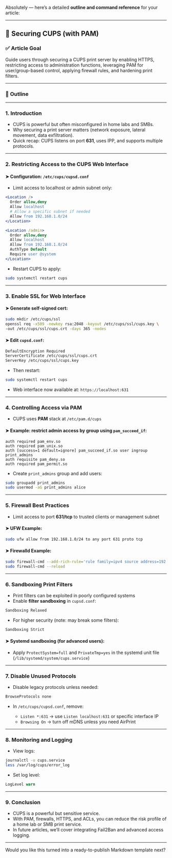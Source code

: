 Absolutely — here’s a detailed **outline and command reference** for your article:

---

## 🔐 **Securing CUPS (with PAM)**

### ✅ **Article Goal**

Guide users through securing a CUPS print server by enabling HTTPS, restricting access to administration functions, leveraging PAM for user/group-based control, applying firewall rules, and hardening print filters.

---

### 🧱 **Outline**

---

### 1. **Introduction**

* CUPS is powerful but often misconfigured in home labs and SMBs.
* Why securing a print server matters (network exposure, lateral movement, data exfiltration).
* Quick recap: CUPS listens on port **631**, uses IPP, and supports multiple protocols.

---

### 2. **Restricting Access to the CUPS Web Interface**

#### ➤ Configuration: `/etc/cups/cupsd.conf`

* Limit access to localhost or admin subnet only:

```apache
<Location />
  Order allow,deny
  Allow localhost
  # Allow a specific subnet if needed
  Allow from 192.168.1.0/24
</Location>

<Location /admin>
  Order allow,deny
  Allow localhost
  Allow from 192.168.1.0/24
  AuthType Default
  Require user @system
</Location>
```

* Restart CUPS to apply:

```bash
sudo systemctl restart cups
```

---

### 3. **Enable SSL for Web Interface**

#### ➤ Generate self-signed cert:

```bash
sudo mkdir /etc/cups/ssl
openssl req -x509 -newkey rsa:2048 -keyout /etc/cups/ssl/cups.key \
-out /etc/cups/ssl/cups.crt -days 365 -nodes
```

#### ➤ Edit `cupsd.conf`:

```apache
DefaultEncryption Required
ServerCertificate /etc/cups/ssl/cups.crt
ServerKey /etc/cups/ssl/cups.key
```

* Then restart:

```bash
sudo systemctl restart cups
```

* Web interface now available at: `https://localhost:631`

---

### 4. **Controlling Access via PAM**

* CUPS uses **PAM** stack at `/etc/pam.d/cups`

#### ➤ Example: restrict admin access by group using `pam_succeed_if`:

```pam
auth required pam_env.so
auth required pam_unix.so
auth [success=1 default=ignore] pam_succeed_if.so user ingroup print_admins
auth requisite pam_deny.so
auth required pam_permit.so
```

* Create `print_admins` group and add users:

```bash
sudo groupadd print_admins
sudo usermod -aG print_admins alice
```

---

### 5. **Firewall Best Practices**

* Limit access to port **631/tcp** to trusted clients or management subnet

#### ➤ UFW Example:

```bash
sudo ufw allow from 192.168.1.0/24 to any port 631 proto tcp
```

#### ➤ Firewalld Example:

```bash
sudo firewall-cmd --add-rich-rule='rule family=ipv4 source address=192.168.1.0/24 port port=631 protocol=tcp accept' --permanent
sudo firewall-cmd --reload
```

---

### 6. **Sandboxing Print Filters**

* Print filters can be exploited in poorly configured systems
* Enable **filter sandboxing** in `cupsd.conf`:

```apache
Sandboxing Relaxed
```

* For higher security (note: may break some filters):

```apache
Sandboxing Strict
```

#### ➤ Systemd sandboxing (for advanced users):

* Apply `ProtectSystem=full` and `PrivateTmp=yes` in the systemd unit file (`/lib/systemd/system/cups.service`)

---

### 7. **Disable Unused Protocols**

* Disable legacy protocols unless needed:

```apache
BrowseProtocols none
```

* In `/etc/cups/cupsd.conf`, remove:

  * `Listen *:631` → use `Listen localhost:631` or specific interface IP
  * `Browsing On` → turn off mDNS unless you need AirPrint

---

### 8. **Monitoring and Logging**

* View logs:

```bash
journalctl -u cups.service
less /var/log/cups/error_log
```

* Set log level:

```apache
LogLevel warn
```

---

### 9. **Conclusion**

* CUPS is a powerful but sensitive service.
* With PAM, firewalls, HTTPS, and ACLs, you can reduce the risk profile of a home lab or SMB print service.
* In future articles, we’ll cover integrating Fail2Ban and advanced access logging.

---

Would you like this turned into a ready-to-publish Markdown template next?
